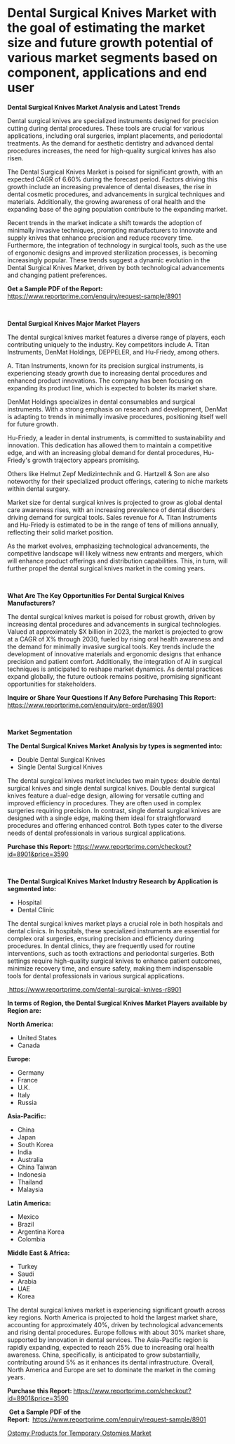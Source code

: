 <p><h1>Dental Surgical Knives Market with the goal of estimating the market size and future growth potential of various market segments based on component, applications and end user</h1></p><p><strong>Dental Surgical Knives Market Analysis and Latest Trends</strong></p>
<p><p>Dental surgical knives are specialized instruments designed for precision cutting during dental procedures. These tools are crucial for various applications, including oral surgeries, implant placements, and periodontal treatments. As the demand for aesthetic dentistry and advanced dental procedures increases, the need for high-quality surgical knives has also risen.</p><p>The Dental Surgical Knives Market is poised for significant growth, with an expected CAGR of 6.60% during the forecast period. Factors driving this growth include an increasing prevalence of dental diseases, the rise in dental cosmetic procedures, and advancements in surgical techniques and materials. Additionally, the growing awareness of oral health and the expanding base of the aging population contribute to the expanding market.</p><p>Recent trends in the market indicate a shift towards the adoption of minimally invasive techniques, prompting manufacturers to innovate and supply knives that enhance precision and reduce recovery time. Furthermore, the integration of technology in surgical tools, such as the use of ergonomic designs and improved sterilization processes, is becoming increasingly popular. These trends suggest a dynamic evolution in the Dental Surgical Knives Market, driven by both technological advancements and changing patient preferences.</p></p>
<p><strong>Get a Sample PDF of the Report:&nbsp;</strong> <a href="https://www.reportprime.com/enquiry/request-sample/8901?utm_campaign=3107&utm_medium=2&utm_source=Github&utm_content=ia&utm_term=20032025&utm_id=dental-surgical-knives">https://www.reportprime.com/enquiry/request-sample/8901</a></p>
<p>&nbsp;</p>
<p><strong>Dental Surgical Knives Major Market Players</strong></p>
<p><p>The dental surgical knives market features a diverse range of players, each contributing uniquely to the industry. Key competitors include A. Titan Instruments, DenMat Holdings, DEPPELER, and Hu-Friedy, among others. </p><p>A. Titan Instruments, known for its precision surgical instruments, is experiencing steady growth due to increasing dental procedures and enhanced product innovations. The company has been focusing on expanding its product line, which is expected to bolster its market share.</p><p>DenMat Holdings specializes in dental consumables and surgical instruments. With a strong emphasis on research and development, DenMat is adapting to trends in minimally invasive procedures, positioning itself well for future growth.</p><p>Hu-Friedy, a leader in dental instruments, is committed to sustainability and innovation. This dedication has allowed them to maintain a competitive edge, and with an increasing global demand for dental procedures, Hu-Friedy's growth trajectory appears promising. </p><p>Others like Helmut Zepf Medizintechnik and G. Hartzell & Son are also noteworthy for their specialized product offerings, catering to niche markets within dental surgery.</p><p>Market size for dental surgical knives is projected to grow as global dental care awareness rises, with an increasing prevalence of dental disorders driving demand for surgical tools. Sales revenue for A. Titan Instruments and Hu-Friedy is estimated to be in the range of tens of millions annually, reflecting their solid market position.</p><p>As the market evolves, emphasizing technological advancements, the competitive landscape will likely witness new entrants and mergers, which will enhance product offerings and distribution capabilities. This, in turn, will further propel the dental surgical knives market in the coming years.</p></p>
<p>&nbsp;</p>
<p><strong>What Are The Key Opportunities For Dental Surgical Knives Manufacturers?</strong></p>
<p><p>The dental surgical knives market is poised for robust growth, driven by increasing dental procedures and advancements in surgical technologies. Valued at approximately $X billion in 2023, the market is projected to grow at a CAGR of X% through 2030, fueled by rising oral health awareness and the demand for minimally invasive surgical tools. Key trends include the development of innovative materials and ergonomic designs that enhance precision and patient comfort. Additionally, the integration of AI in surgical techniques is anticipated to reshape market dynamics. As dental practices expand globally, the future outlook remains positive, promising significant opportunities for stakeholders.</p></p>
<p><strong>Inquire or Share Your Questions If Any Before Purchasing This Report:</strong> <a href="https://www.reportprime.com/enquiry/pre-order/8901?utm_campaign=3107&utm_medium=2&utm_source=Github&utm_content=ia&utm_term=20032025&utm_id=dental-surgical-knives">https://www.reportprime.com/enquiry/pre-order/8901</a></p>
<p>&nbsp;</p>
<p><strong>Market Segmentation</strong></p>
<p><strong>The Dental Surgical Knives Market Analysis by types is segmented into:</strong></p>
<p><ul><li>Double Dental Surgical Knives</li><li>Single Dental Surgical Knives</li></ul></p>
<p><p>The dental surgical knives market includes two main types: double dental surgical knives and single dental surgical knives. Double dental surgical knives feature a dual-edge design, allowing for versatile cutting and improved efficiency in procedures. They are often used in complex surgeries requiring precision. In contrast, single dental surgical knives are designed with a single edge, making them ideal for straightforward procedures and offering enhanced control. Both types cater to the diverse needs of dental professionals in various surgical applications.</p></p>
<p><strong>Purchase this Report:&nbsp;</strong><a href="https://www.reportprime.com/checkout?id=8901&price=3590&utm_campaign=3107&utm_medium=2&utm_source=Github&utm_content=ia&utm_term=20032025&utm_id=dental-surgical-knives">https://www.reportprime.com/checkout?id=8901&price=3590</a></p>
<p>&nbsp;</p>
<p><strong>The Dental Surgical Knives Market Industry Research by Application is segmented into:</strong></p>
<p><ul><li>Hospital</li><li>Dental Clinic</li></ul></p>
<p><p>The dental surgical knives market plays a crucial role in both hospitals and dental clinics. In hospitals, these specialized instruments are essential for complex oral surgeries, ensuring precision and efficiency during procedures. In dental clinics, they are frequently used for routine interventions, such as tooth extractions and periodontal surgeries. Both settings require high-quality surgical knives to enhance patient outcomes, minimize recovery time, and ensure safety, making them indispensable tools for dental professionals in various surgical applications.</p></p>
<p><a href="https://www.reportprime.com/dental-surgical-knives-r8901?utm_campaign=3107&utm_medium=2&utm_source=Github&utm_content=ia&utm_term=20032025&utm_id=dental-surgical-knives">&nbsp;https://www.reportprime.com/dental-surgical-knives-r8901</a></p>
<p><strong>In terms of Region, the Dental Surgical Knives Market Players available by Region are:</strong></p>
<p>
    <p> <strong> North America: </strong>
        <ul>
            <li>United States</li>
            <li>Canada</li>
        </ul>
        </p> 
    <p> <strong> Europe: </strong>
        <ul>
            <li>Germany</li>
            <li>France</li>
            <li>U.K.</li>
            <li>Italy</li>
            <li>Russia</li>
        </ul>
        </p> 
    <p> <strong> Asia-Pacific: </strong>
        <ul>
            <li>China</li>
            <li>Japan</li>
            <li>South Korea</li>
            <li>India</li>
            <li>Australia</li>
            <li>China Taiwan</li>
            <li>Indonesia</li>
            <li>Thailand</li>
            <li>Malaysia</li>
        </ul>
        </p> 
    <p> <strong> Latin America: </strong>
        <ul>
            <li>Mexico</li>
            <li>Brazil</li>
            <li>Argentina Korea</li>
            <li>Colombia</li>
        </ul>
        </p> 
    <p> <strong> Middle East & Africa: </strong>
        <ul>
            <li>Turkey</li>
            <li>Saudi</li>
            <li>Arabia</li>
            <li>UAE</li>
            <li>Korea</li>
        </ul>
    </p>
    </p>
<p><p>The dental surgical knives market is experiencing significant growth across key regions. North America is projected to hold the largest market share, accounting for approximately 40%, driven by technological advancements and rising dental procedures. Europe follows with about 30% market share, supported by innovation in dental services. The Asia-Pacific region is rapidly expanding, expected to reach 25% due to increasing oral health awareness. China, specifically, is anticipated to grow substantially, contributing around 5% as it enhances its dental infrastructure. Overall, North America and Europe are set to dominate the market in the coming years.</p></p>
<p><strong>Purchase this Report: </strong><a href="https://www.reportprime.com/checkout?id=8901&price=3590&utm_campaign=3107&utm_medium=2&utm_source=Github&utm_content=ia&utm_term=20032025&utm_id=dental-surgical-knives">https://www.reportprime.com/checkout?id=8901&price=3590</a></p>
<p>&nbsp;<strong>Get a Sample PDF of the Report:&nbsp;&nbsp;</strong><a href="https://www.reportprime.com/enquiry/request-sample/8901?utm_campaign=3107&utm_medium=2&utm_source=Github&utm_content=ia&utm_term=20032025&utm_id=dental-surgical-knives">https://www.reportprime.com/enquiry/request-sample/8901</a></p>
<p><strong></strong></p>
<p><p><a href="https://github.com/voigttyagi/Market-Research-Report-List-1/blob/main/ostomy-products-for-temporary-ostomies-market.md?utm_campaign=3107&utm_medium=2&utm_source=Github&utm_content=ia&utm_term=20032025&utm_id=dental-surgical-knives">Ostomy Products for Temporary Ostomies Market</a></p></p>
